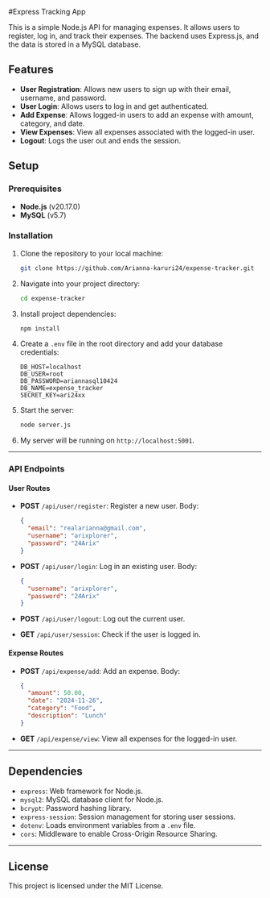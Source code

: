 #Express Tracking App

This is a simple Node.js API for managing expenses. It allows users to register, log in, and track their expenses. The backend uses Express.js, and the data is stored in a MySQL database.

## Features

- **User Registration**: Allows new users to sign up with their email, username, and password.
- **User Login**: Allows users to log in and get authenticated.
- **Add Expense**: Allows logged-in users to add an expense with amount, category, and date.
- **View Expenses**: View all expenses associated with the logged-in user.
- **Logout**: Logs the user out and ends the session.

## Setup

### Prerequisites

- **Node.js** (v20.17.0)
- **MySQL** (v5.7)

### Installation

1. Clone the repository to your local machine:
    ```bash
    git clone https://github.com/Arianna-karuri24/expense-tracker.git
    ```

2. Navigate into your project directory:
    ```bash
    cd expense-tracker
    ```

3. Install project dependencies:
    ```bash
    npm install
    ```

4. Create a `.env` file in the root directory and add your database credentials:
    ```env
    DB_HOST=localhost
    DB_USER=root
    DB_PASSWORD=ariannasql10424
    DB_NAME=expense_tracker
    SECRET_KEY=ari24xx
    ```

5. Start the server:
    ```bash
    node server.js
    ```

6. My server will be running on `http://localhost:5001`.

---

### API Endpoints

#### User Routes

- **POST** `/api/user/register`: Register a new user. Body:
    ```json
    {
      "email": "realarianna@gmail.com",
      "username": "arixplorer",
      "password": "24Arix"
    }
    ```

- **POST** `/api/user/login`: Log in an existing user. Body:
    ```json
    {
      "username": "arixplorer",
      "password": "24Arix"
    }
    ```

- **POST** `/api/user/logout`: Log out the current user.

- **GET** `/api/user/session`: Check if the user is logged in.

#### Expense Routes

- **POST** `/api/expense/add`: Add an expense. Body:
    ```json
    {
      "amount": 50.00,
      "date": "2024-11-26",
      "category": "Food",
      "description": "Lunch"
    }
    ```

- **GET** `/api/expense/view`: View all expenses for the logged-in user.

---

## Dependencies

- `express`: Web framework for Node.js.
- `mysql2`: MySQL database client for Node.js.
- `bcrypt`: Password hashing library.
- `express-session`: Session management for storing user sessions.
- `dotenv`: Loads environment variables from a `.env` file.
- `cors`: Middleware to enable Cross-Origin Resource Sharing.

---

## License

This project is licensed under the MIT License.
